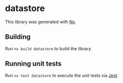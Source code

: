# datastore

This library was generated with [Nx](https://nx.dev).

## Building

Run `nx build datastore` to build the library.

## Running unit tests

Run `nx test datastore` to execute the unit tests via [Jest](https://jestjs.io).
